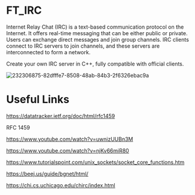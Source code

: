 # FT_IRC
Internet Relay Chat (IRC) is a text-based communication protocol on the Internet. It offers real-time messaging that can be either public or private. Users can exchange direct messages and join group channels. IRC clients connect to IRC servers to join channels, and these servers are interconnected to form a network.

Create your own IRC server in C++, fully compatible with official clients.

![232306875-82dfffe7-8508-48ab-84b3-2f6326ebac9a](https://github.com/Uchimann/ft_irc/assets/101213607/39be61f7-201e-4181-afc0-baed3d508487)


# Useful Links

https://datatracker.ietf.org/doc/html/rfc1459


RFC 1459

https://www.youtube.com/watch?v=uwnizUUBn3M

https://www.youtube.com/watch?v=njKv66miR80

https://www.tutorialspoint.com/unix_sockets/socket_core_functions.htm

https://beej.us/guide/bgnet/html/

https://chi.cs.uchicago.edu/chirc/index.html

